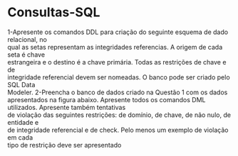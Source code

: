 # Consultas-SQL
1-Apresente	os	comandos	DDL para	criação	do	seguinte	esquema	de	dado	relacional,	no	
qual	as	setas	representam	as	integridades	referencias.	A	origem	de	cada	seta	é	chave	
estrangeira	 e	 o	 destino	 é	 a	 chave	 primária. Todas	 as	 restrições	 de	 chave	 e de	
integridade referencial	devem	ser	nomeadas.	O	banco	pode	ser	criado	pelo	SQL	Data	
Modeler.
2-Preencha	o	banco	de	dados	criado	na	Questão	1	com	os	dados	apresentados	na	figura
abaixo.	Apresente	todos	os	comandos	DML utilizados.	Apresente	também	tentativas	
de	violação	das	seguintes	restrições:	de	domínio,	de	chave,	de	não	nulo, de	entidade	e	
de	integridade	referencial e	de	check.	Pelo	menos	um	exemplo	de	violação	em	cada	
tipo	de	restrição	deve	ser	apresentado
